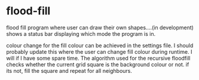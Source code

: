 # flood-fill
flood fill program where user can draw their own shapes....(in development)
shows a status bar displaying which mode the program is in.

colour change for the fill colour can be achieved in the settings file. I should probably update this where the user can change fill colour during runtime. I will if I have some spare time.
The algorithm used for the recursive floodfill checks whether the current grid square is the background colour or not. if its not, fill the square and repeat for all neighbours.

